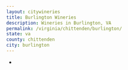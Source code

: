 ```yaml
---
layout: citywineries
title: Burlington Wineries
description: Wineries in Burlington, VA
permalink: /virginia/chittenden/burlington/
state: va
county: chittenden
city: burlington
---
```

-
